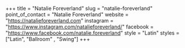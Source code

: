 +++
title = "Natalie Foreverland"
slug = "natalie-foreverland"
point_of_contact = "Natalie Foreverland"
website = "https://natalieforeverland.com"
instagram = "https://www.instagram.com/natalieforeverland/"
facebook = "https://www.facebook.com/natalie.foreverland"
style = "Latin"
styles = ["Latin", "Ballroom" , "Swing"]
+++
